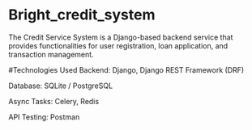 # Bright_credit_system
The Credit Service System is a Django-based backend service that provides functionalities for user registration, loan application, and transaction management.

#Technologies Used
Backend: Django, Django REST Framework (DRF)

Database: SQLite / PostgreSQL

Async Tasks: Celery, Redis

API Testing: Postman
